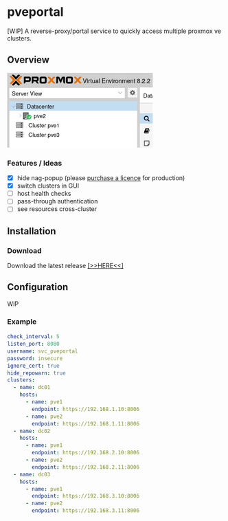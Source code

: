 # pveportal

[WIP] A reverse-proxy/portal service to quickly access multiple proxmox ve clusters.

## Overview

![screenshot of switcher](/docs/gui-switch.jpeg)

### Features / Ideas

- [x] hide nag-popup (please [purchase a licence](https://www.proxmox.com/en/proxmox-virtual-environment/pricing) for production)
- [x] switch clusters in GUI
- [ ] host health checks
- [ ] pass-through authentication
- [ ] see resources cross-cluster

## Installation

### Download

Download the latest release [[>>HERE<<]](https://github.com/Marco98/pveportal/releases/latest)

## Configuration

WIP

### Example

```yaml
check_interval: 5
listen_port: 8080
username: svc_pveportal
password: insecure
ignore_cert: true
hide_repowarn: true
clusters:
  - name: dc01
    hosts:
      - name: pve1
        endpoint: https://192.168.1.10:8006
      - name: pve2
        endpoint: https://192.168.1.11:8006
  - name: dc02
    hosts:
      - name: pve1
        endpoint: https://192.168.2.10:8006
      - name: pve2
        endpoint: https://192.168.2.11:8006
  - name: dc03
    hosts:
      - name: pve1
        endpoint: https://192.168.3.10:8006
      - name: pve2
        endpoint: https://192.168.3.11:8006
```
